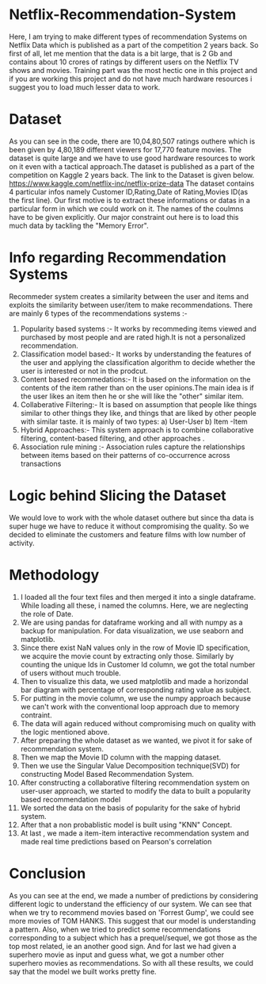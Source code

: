 # Netflix-Recommendation-System
Here, I am trying to make different types of recommendation Systems on Netflix Data which is published as a part of the competition 2 years back.
So first of all, let me mention that the data is a bit large, that is 2 Gb and contains about 10 crores of ratings by different users on the Netflix TV shows and movies.
Training part was the most hectic one in this project and if you are working this project and do not have much hardware resources  i suggest you to load much lesser data to work.

# Dataset
As you can see in the code, there are 10,04,80,507 ratings outhere which is been given by 4,80,189 different viewers for 17,770 feature movies. The dataset is quite large and we have to use good hardware resources to work on it even with a tactical approach.The dataset is published as a part of the competition on Kaggle 2 years back. The link to the Dataset is given below.
https://www.kaggle.com/netflix-inc/netflix-prize-data
The dataset contains 4 particular infos namely Customer ID,Rating,Date of Rating,Movies ID(as the first line).
Our first motive is to extract these informations or datas in a particular form in which we could work on it. The names of the coulmns have to be given explicitly.
Our major constraint out here is to load this much data by tackling the "Memory Error".

# Info regarding Recommendation Systems
Recommeder system creates a similarity between the user and items and exploits the similarity between user/item to make recommendations.
There are mainly 6 types of the recommendations systems :-
1) Popularity based systems :- It works by recommeding items viewed and purchased by most people and are rated high.It is not a personalized recommendation.
2) Classification model based:- It works by understanding the features of the user and applying the classification algorithm to decide whether the user is interested or not in the prodcut.
3) Content based recommedations:- It is based on the information on the contents of the item rather than on the user opinions.The main idea is if the user likes an item then he or she will like the "other" similar item.
4) Collaberative Filtering:- It is based on assumption that people like things similar to other things they like, and things that are liked by other people with similar taste. it is mainly of two types: a) User-User b) Item -Item
5) Hybrid Approaches:- This system approach is to combine collaborative filtering, content-based filtering, and other approaches .
6) Association rule mining :- Association rules capture the relationships between items based on their patterns of co-occurrence across transactions

# Logic behind Slicing the Dataset
We would love to work with the whole dataset outhere but since tha data is super huge we have to reduce it without compromising the quality. So we decided to eliminate the customers and feature films with low number of activity.

# Methodology
1) I loaded all the four text files and then merged it into a single dataframe. While loading all these, i named the columns. Here, we are neglecting the role of Date.
2) We are using pandas for dataframe working and all with numpy as a backup for manipulation. For data visualization, we use seaborn and matplotlib.
3) Since there exist NaN values only in the row of Movie ID specification, we acquire the movie count by extracting only those. Similarly by counting the unique Ids in Customer Id column, we got the total number of users without much trouble.
4) Then to visualize this data, we used matplotlib and made a horizondal bar diagram with percentage of corresponding rating value as subject.
5) For putting in the movie column, we use the numpy approach because we can't work with the conventional loop approach due to memory contraint.
6) The data will again reduced without compromising much on quality with the logic mentioned above.
7) After preparing the whole dataset as we wanted, we pivot it for sake of recommendation system. 
8) Then we map the Movie ID column with the mapping dataset.
9) Then we use the Singular Value Decomposition technique(SVD) for constructing Model Based Recommendation System.
10) After constructing a collaborative filtering recommendation system on user-user approach, we started to modify the data to built a popularity based recommendation model
11) We sorted the data on the basis of popularity for the sake of hybrid system.
12) After that a non probablistic model is built using "KNN" Concept.
13) At last , we made a item-item interactive recommendation system and made real time predictions based on Pearson's correlation

# Conclusion
As you can see at the end, we made a number of predictions by considering different logic to understand the efficiency of our system. We can see that when we try to recommend movies based on 'Forrest Gump', we could see more movies of TOM HANKS. This suggest that our model is understanding a pattern. Also, when we tried to predict some recommendations corresponding to a subject which has a prequel/sequel, we got those as the top most related, ie an another good sign. And for last we had given a superhero movie as input and guess what, we got a number other superhero movies as recommendations. So with all these results, we could say that the model we built works pretty fine.




